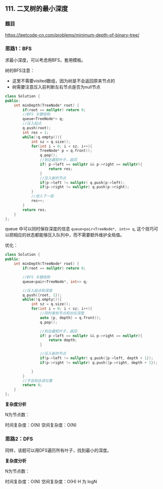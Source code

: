 ## 111. 二叉树的最小深度

### 题目

https://leetcode-cn.com/problems/minimum-depth-of-binary-tree/

### 思路1：BFS

求最小深度，可以考虑用BFS，套用模板。

树的BFS注意：
- 这里不需要visited数组，因为树是不会返回原来节点的
- 树需要注意压入前判断左右节点是否为null节点

```C++
class Solution {
public:
    int minDepth(TreeNode* root) {
        if(root == nullptr) return 0;
        //BFS 关键结构
        queue<TreeNode*> q;
        //压入起点
        q.push(root);
        int res = 1;
        while(!q.empty()){
            int sz = q.size();
            for(int i = 0; i < sz; i++){
                TreeNode* p = q.front();
                q.pop();
                //到达最短叶子，返回
                if( p->left == nullptr && p->right == nullptr){
                    return res;
                }
                //压入新的节点
                if(p->left != nullptr) q.push(p->left);
                if(p->right != nullptr) q.push(p->right);
            }
            //进入下一层
            res++;
        }
        return res;
    }
};
```

queue 中可以同时保存深度的信息 `queue<pair<TreeNode*, int>> q`, 这个技巧可以把相应的状态都能够压入队列中，而不需要额外维护全局值。

优化：

```C++
class Solution {
public:
    int minDepth(TreeNode* root) {
        if(root == nullptr) return 0;

        //BFS 关键结构
        queue<pair<TreeNode*, int>> q;

        //压入起点和深度
        q.push({root, 1});
        while(!q.empty()){
            int sz = q.size();
            for(int i = 0; i < sz; i++){
                //同时拿到节点和对应深度
                auto [p, depth] = q.front();
                q.pop();

                //到达最短叶子，返回
                if( p->left == nullptr && p->right == nullptr){
                    return depth;
                }

                //压入新的节点
                if(p->left != nullptr) q.push({p->left, depth + 1});
                if(p->right != nullptr) q.push({p->right, depth + 1});

            }
        }
        //不会到达该位置
        return 0;
    }
};
```

**复杂度分析**

N为节点数：

时间复杂度：O(N)
空间复杂度：O(N) 


### 思路2：DFS

同样，该题可以用DFS遍历所有叶子，找到最小的深度。

**复杂度分析**

N为节点数：

时间复杂度：O(N)
空间复杂度：O(H) H 为 logN 
